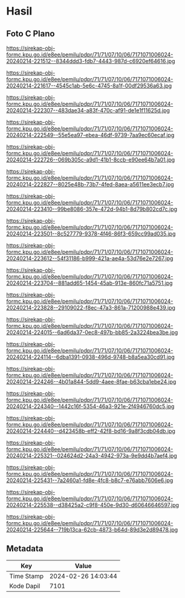 # Hasil

## Foto C Plano

https://sirekap-obj-formc.kpu.go.id/e8ee/pemilu/pdpr/71/71/07/10/06/7171071006024-20240214-221512--8344ddd3-fdb7-4443-987d-c6920ef64616.jpg

https://sirekap-obj-formc.kpu.go.id/e8ee/pemilu/pdpr/71/71/07/10/06/7171071006024-20240214-221617--4545c1ab-5e6c-4745-8a1f-00df29536a63.jpg

https://sirekap-obj-formc.kpu.go.id/e8ee/pemilu/pdpr/71/71/07/10/06/7171071006024-20240214-222307--483dae34-a83f-470c-af91-de1e1f11625d.jpg

https://sirekap-obj-formc.kpu.go.id/e8ee/pemilu/pdpr/71/71/07/10/06/7171071006024-20240214-222549--55e5ea97-ebea-46df-9739-7aa9ec60ecaf.jpg

https://sirekap-obj-formc.kpu.go.id/e8ee/pemilu/pdpr/71/71/07/10/06/7171071006024-20240214-222726--069b305c-a9d1-41b1-8ccb-e90ee64b7a01.jpg

https://sirekap-obj-formc.kpu.go.id/e8ee/pemilu/pdpr/71/71/07/10/06/7171071006024-20240214-222827--8025e48b-73b7-4fed-8aea-a5611ee3ecb7.jpg

https://sirekap-obj-formc.kpu.go.id/e8ee/pemilu/pdpr/71/71/07/10/06/7171071006024-20240214-223410--99be8086-357e-472d-94b1-8d79b802cd7c.jpg

https://sirekap-obj-formc.kpu.go.id/e8ee/pemilu/pdpr/71/71/07/10/06/7171071006024-20240214-223501--8c527779-9378-4f46-86f3-659cc99ad035.jpg

https://sirekap-obj-formc.kpu.go.id/e8ee/pemilu/pdpr/71/71/07/10/06/7171071006024-20240214-223612--54f31186-b999-421a-ae4a-53d76e2e7267.jpg

https://sirekap-obj-formc.kpu.go.id/e8ee/pemilu/pdpr/71/71/07/10/06/7171071006024-20240214-223704--881add65-1454-45ab-913e-860fc71a5751.jpg

https://sirekap-obj-formc.kpu.go.id/e8ee/pemilu/pdpr/71/71/07/10/06/7171071006024-20240214-223828--29109022-f8ec-47a3-861a-71200988e439.jpg

https://sirekap-obj-formc.kpu.go.id/e8ee/pemilu/pdpr/71/71/07/10/06/7171071006024-20240214-224015--6ad6da37-0ec8-497b-bb85-2a3224bea3be.jpg

https://sirekap-obj-formc.kpu.go.id/e8ee/pemilu/pdpr/71/71/07/10/06/7171071006024-20240214-224114--6dba1391-0938-496d-9748-b8a5ea30cd91.jpg

https://sirekap-obj-formc.kpu.go.id/e8ee/pemilu/pdpr/71/71/07/10/06/7171071006024-20240214-224246--4b01a844-5dd9-4aee-8fae-b63cba1ebe24.jpg

https://sirekap-obj-formc.kpu.go.id/e8ee/pemilu/pdpr/71/71/07/10/06/7171071006024-20240214-224340--1442c16f-5354-46a3-921e-2f4946760dc5.jpg

https://sirekap-obj-formc.kpu.go.id/e8ee/pemilu/pdpr/71/71/07/10/06/7171071006024-20240214-224440--d423458b-eff2-42f8-bd16-9a8f3cdb04db.jpg

https://sirekap-obj-formc.kpu.go.id/e8ee/pemilu/pdpr/71/71/07/10/06/7171071006024-20240214-225321--024624d2-24a3-4942-973a-9e9dd4b7aef4.jpg

https://sirekap-obj-formc.kpu.go.id/e8ee/pemilu/pdpr/71/71/07/10/06/7171071006024-20240214-225431--7a2460a1-fd8e-4fc8-b8c7-e76abb7606e6.jpg

https://sirekap-obj-formc.kpu.go.id/e8ee/pemilu/pdpr/71/71/07/10/06/7171071006024-20240214-225538--d38425a2-c9f8-450e-9d30-d60646646597.jpg

https://sirekap-obj-formc.kpu.go.id/e8ee/pemilu/pdpr/71/71/07/10/06/7171071006024-20240214-225644--719b13ca-62cb-4873-b64d-89d3e2d89478.jpg


## Metadata

| Key        | Value               |
| ---------- | ------------------- |
| Time Stamp | 2024-02-26 14:03:44 |
| Kode Dapil | 7101                |



